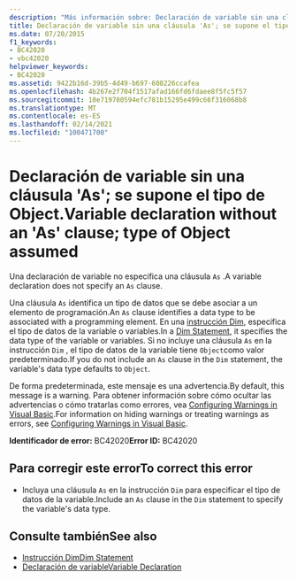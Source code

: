 ```yaml
---
description: "Más información sobre: Declaración de variable sin una cláusula ' as '; se supone el tipo de objeto"
title: Declaración de variable sin una cláusula 'As'; se supone el tipo de Object.
ms.date: 07/20/2015
f1_keywords:
- BC42020
- vbc42020
helpviewer_keywords:
- BC42020
ms.assetid: 9422b16d-39b5-4d49-b697-608226ccafea
ms.openlocfilehash: 4b267e2f704f1517afad166fd6fdaee8f5fc5f57
ms.sourcegitcommit: 10e719780594efc781b15295e499c66f316068b8
ms.translationtype: MT
ms.contentlocale: es-ES
ms.lasthandoff: 02/14/2021
ms.locfileid: "100471700"
---
```

# <a name="variable-declaration-without-an-as-clause-type-of-object-assumed"></a><span data-ttu-id="cfba4-103">Declaración de variable sin una cláusula 'As'; se supone el tipo de Object.</span><span class="sxs-lookup"><span data-stu-id="cfba4-103">Variable declaration without an 'As' clause; type of Object assumed</span></span>

<span data-ttu-id="cfba4-104">Una declaración de variable no especifica una cláusula `As` .</span><span class="sxs-lookup"><span data-stu-id="cfba4-104">A variable declaration does not specify an `As` clause.</span></span>  
  
 <span data-ttu-id="cfba4-105">Una cláusula `As` identifica un tipo de datos que se debe asociar a un elemento de programación.</span><span class="sxs-lookup"><span data-stu-id="cfba4-105">An `As` clause identifies a data type to be associated with a programming element.</span></span> <span data-ttu-id="cfba4-106">En una [instrucción Dim](../language-reference/statements/dim-statement.md), especifica el tipo de datos de la variable o variables.</span><span class="sxs-lookup"><span data-stu-id="cfba4-106">In a [Dim Statement](../language-reference/statements/dim-statement.md), it specifies the data type of the variable or variables.</span></span> <span data-ttu-id="cfba4-107">Si no incluye una cláusula `As` en la instrucción `Dim` , el tipo de datos de la variable tiene `Object`como valor predeterminado.</span><span class="sxs-lookup"><span data-stu-id="cfba4-107">If you do not include an `As` clause in the `Dim` statement, the variable's data type defaults to `Object`.</span></span>  
  
 <span data-ttu-id="cfba4-108">De forma predeterminada, este mensaje es una advertencia.</span><span class="sxs-lookup"><span data-stu-id="cfba4-108">By default, this message is a warning.</span></span> <span data-ttu-id="cfba4-109">Para obtener información sobre cómo ocultar las advertencias o cómo tratarlas como errores, vea [Configuring Warnings in Visual Basic](/visualstudio/ide/configuring-warnings-in-visual-basic).</span><span class="sxs-lookup"><span data-stu-id="cfba4-109">For information on hiding warnings or treating warnings as errors, see [Configuring Warnings in Visual Basic](/visualstudio/ide/configuring-warnings-in-visual-basic).</span></span>  
  
 <span data-ttu-id="cfba4-110">**Identificador de error:** BC42020</span><span class="sxs-lookup"><span data-stu-id="cfba4-110">**Error ID:** BC42020</span></span>  
  
## <a name="to-correct-this-error"></a><span data-ttu-id="cfba4-111">Para corregir este error</span><span class="sxs-lookup"><span data-stu-id="cfba4-111">To correct this error</span></span>  
  
- <span data-ttu-id="cfba4-112">Incluya una cláusula `As` en la instrucción `Dim` para especificar el tipo de datos de la variable.</span><span class="sxs-lookup"><span data-stu-id="cfba4-112">Include an `As` clause in the `Dim` statement to specify the variable's data type.</span></span>  
  
## <a name="see-also"></a><span data-ttu-id="cfba4-113">Consulte también</span><span class="sxs-lookup"><span data-stu-id="cfba4-113">See also</span></span>

- [<span data-ttu-id="cfba4-114">Instrucción Dim</span><span class="sxs-lookup"><span data-stu-id="cfba4-114">Dim Statement</span></span>](../language-reference/statements/dim-statement.md)
- [<span data-ttu-id="cfba4-115">Declaración de variable</span><span class="sxs-lookup"><span data-stu-id="cfba4-115">Variable Declaration</span></span>](../programming-guide/language-features/variables/variable-declaration.md)
